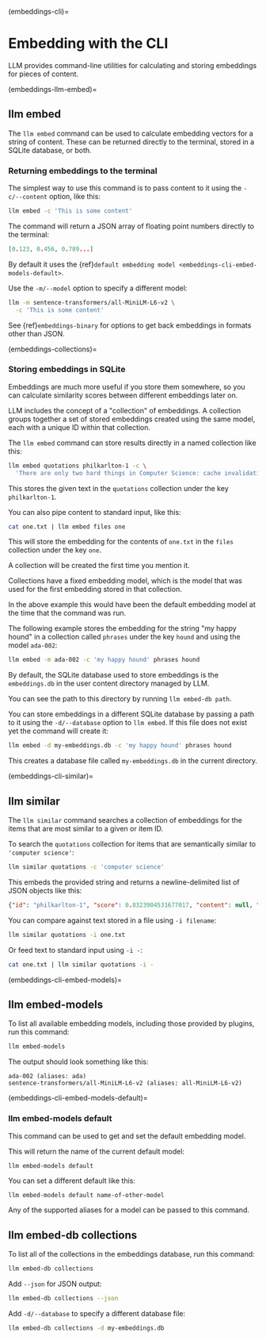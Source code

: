 (embeddings-cli)=
# Embedding with the CLI

LLM provides command-line utilities for calculating and storing embeddings for pieces of content.

(embeddings-llm-embed)=
## llm embed

The `llm embed` command can be used to calculate embedding vectors for a string of content. These can be returned directly to the terminal, stored in a SQLite database, or both.

### Returning embeddings to the terminal

The simplest way to use this command is to pass content to it using the `-c/--content` option, like this:

```bash
llm embed -c 'This is some content'
```
The command will return a JSON array of floating point numbers directly to the terminal:

```json
[0.123, 0.456, 0.789...]
```
By default it uses the {ref}`default embedding model <embeddings-cli-embed-models-default>`.

Use the `-m/--model` option to specify a different model:

```bash
llm -m sentence-transformers/all-MiniLM-L6-v2 \
  -c 'This is some content'
```
See {ref}`embeddings-binary` for options to get back embeddings in formats other than JSON.

(embeddings-collections)=
### Storing embeddings in SQLite

Embeddings are much more useful if you store them somewhere, so you can calculate similarity scores between different embeddings later on.

LLM includes the concept of a "collection" of embeddings. A collection groups together a set of stored embeddings created using the same model, each with a unique ID within that collection.

The `llm embed` command can store results directly in a named collection like this:

```bash
llm embed quotations philkarlton-1 -c \
  'There are only two hard things in Computer Science: cache invalidation and naming things'
```
This stores the given text in the `quotations` collection under the key `philkarlton-1`.

You can also pipe content to standard input, like this:
```bash
cat one.txt | llm embed files one
```
This will store the embedding for the contents of `one.txt` in the `files` collection under the key `one`.

A collection will be created the first time you mention it.

Collections have a fixed embedding model, which is the model that was used for the first embedding stored in that collection.

In the above example this would have been the default embedding model at the time that the command was run.

The following example stores the embedding for the string "my happy hound" in a collection called `phrases` under the key `hound` and using the model `ada-002`:

```bash
llm embed -m ada-002 -c 'my happy hound' phrases hound
```
By default, the SQLite database used to store embeddings is the `embeddings.db` in the user content directory managed by LLM.

You can see the path to this directory by running `llm embed-db path`.

You can store embeddings in a different SQLite database by passing a path to it using the `-d/--database` option to `llm embed`. If this file does not exist yet the command will create it:

```bash
llm embed -d my-embeddings.db -c 'my happy hound' phrases hound
```
This creates a database file called `my-embeddings.db` in the current directory.

(embeddings-cli-similar)=
## llm similar

The `llm similar` command searches a collection of embeddings for the items that are most similar to a given or item ID.

To search the `quotations` collection for items that are semantically similar to `'computer science'`:

```bash
llm similar quotations -c 'computer science'
```
This embeds the provided string and returns a newline-delimited list of JSON objects like this:
```json
{"id": "philkarlton-1", "score": 0.8323904531677017, "content": null, "metadata": null}
```
You can compare against text stored in a file using `-i filename`:
```bash
llm similar quotations -i one.txt
```
Or feed text to standard input using `-i -`:
```bash
cat one.txt | llm similar quotations -i -
```

(embeddings-cli-embed-models)=
## llm embed-models

To list all available embedding models, including those provided by plugins, run this command:

```bash
llm embed-models
```
The output should look something like this:
```
ada-002 (aliases: ada)
sentence-transformers/all-MiniLM-L6-v2 (aliases: all-MiniLM-L6-v2)
```

(embeddings-cli-embed-models-default)=
### llm embed-models default

This command can be used to get and set the default embedding model.

This will return the name of the current default model:
```bash
llm embed-models default
```
You can set a different default like this:
```
llm embed-models default name-of-other-model
```
Any of the supported aliases for a model can be passed to this command.

## llm embed-db collections

To list all of the collections in the embeddings database, run this command:

```bash
llm embed-db collections
```
Add `--json` for JSON output:
```bash
llm embed-db collections --json
```
Add `-d/--database` to specify a different database file:
```bash
llm embed-db collections -d my-embeddings.db
```
